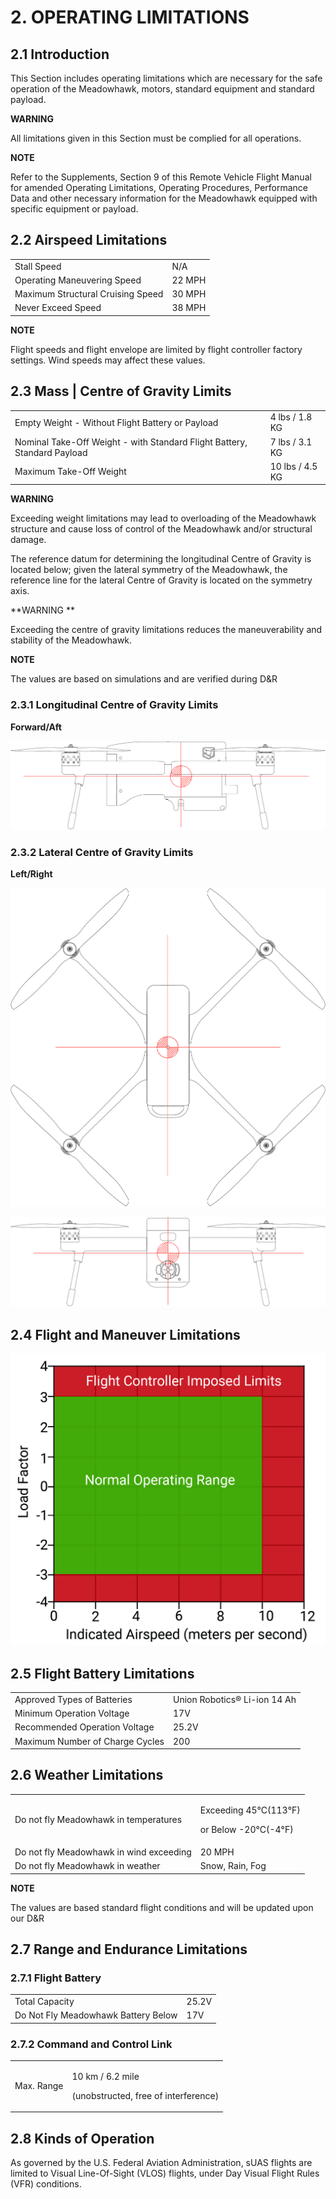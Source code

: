 # 2. OPERATING LIMITATIONS

## **2.1 Introduction**

This Section includes operating limitations which are necessary for the safe operation of the Meadowhawk, motors, standard equipment and standard payload.

**WARNING**

All limitations given in this Section must be complied for all operations.

**NOTE**

Refer to the Supplements, Section 9 of this Remote Vehicle Flight Manual for amended Operating Limitations, Operating Procedures, Performance Data and other necessary information for the Meadowhawk equipped with specific equipment or payload.

## **2.2 Airspeed Limitations**

|                                   |        |
| --------------------------------- | ------ |
| Stall Speed                       | N/A    |
| Operating Maneuvering Speed       | 22 MPH |
| Maximum Structural Cruising Speed | 30 MPH |
| Never Exceed Speed                | 38 MPH |

**NOTE**

Flight speeds and flight envelope are limited by flight controller factory settings. Wind speeds may affect these values.

## **2.3 Mass | Centre of Gravity Limits**

|                                                                          |                 |
| ------------------------------------------------------------------------ | --------------- |
| Empty Weight - Without Flight Battery or Payload                         | 4 lbs / 1.8 KG  |
| Nominal Take-Off Weight - with Standard Flight Battery, Standard Payload | 7 lbs / 3.1 KG  |
| Maximum Take-Off Weight                                                  | 10 lbs / 4.5 KG |

**WARNING**

Exceeding weight limitations may lead to overloading of the Meadowhawk structure and cause loss of control of the Meadowhawk and/or structural damage.

The reference datum for determining the longitudinal Centre of Gravity is located below; given the lateral symmetry of the Meadowhawk, the reference line for the lateral Centre of Gravity is located on the symmetry axis.

**WARNING **

Exceeding the centre of gravity limitations reduces the maneuverability and stability of the Meadowhawk.

**NOTE**

The values are based on simulations and are verified during D\&R

### **2.3.1 Longitudinal Centre of Gravity Limits**

**Forward/Aft**

![](../../../../../../.gitbook/assets/meadowhawk-2-side-CoG.jpeg)

### **2.3.2 Lateral Centre of Gravity Limits**

**Left/Right**

![](../../../../../../.gitbook/assets/meadowhawk-2-top-CoG-1.jpeg)

![](../../../../../../.gitbook/assets/meadowhawk-2-front-CoG.jpeg)

## **2.4 Flight and Maneuver Limitations**

![](../../../../../../.gitbook/assets/flight-envelop.jpeg)

## **2.5 Flight Battery Limitations**

|                                 |                              |
| ------------------------------- | ---------------------------- |
| Approved Types of Batteries     | Union Robotics® Li-ion 14 Ah |
| Minimum Operation Voltage       | 17V                          |
| Recommended Operation Voltage   | 25.2V                        |
| Maximum Number of Charge Cycles | 200                          |

## **2.6 Weather Limitations**

|                                         |                                                         |
| --------------------------------------- | ------------------------------------------------------- |
| Do not fly Meadowhawk in temperatures   | <p>Exceeding 45°C(113°F)</p><p>or Below -20°C(-4°F)</p> |
| Do not fly Meadowhawk in wind exceeding | 20 MPH                                                  |
| Do not fly Meadowhawk in weather        | Snow, Rain, Fog                                         |

**NOTE**

The values are based standard flight conditions and will be updated upon our D\&R

## **2.7 Range and Endurance Limitations**

### **2.7.1 Flight Battery**

|                                     |       |
| ----------------------------------- | ----- |
| Total  Capacity                     | 25.2V |
| Do Not Fly Meadowhawk Battery Below | 17V   |

### **2.7.2 Command and Control Link**

|            |                                                                     |
| ---------- | ------------------------------------------------------------------- |
| Max. Range | <p>10 km / 6.2 mile</p><p> (unobstructed, free of interference)</p> |

## **2.8 Kinds of Operation**

As governed by the U.S. Federal Aviation Administration, sUAS flights are limited to Visual Line-Of-Sight (VLOS) flights, under Day Visual Flight Rules (VFR) conditions.
